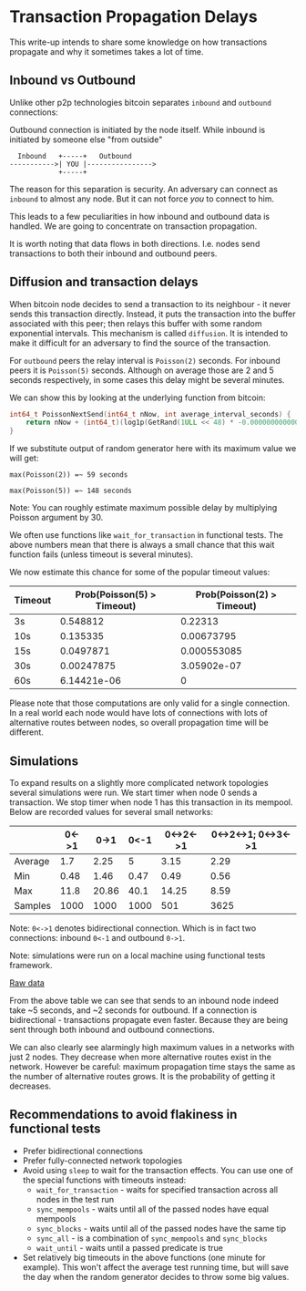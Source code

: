 # Transaction Propagation Delays

This write-up intends to share some knowledge on how transactions propagate and why it sometimes takes a lot of time.

## Inbound vs Outbound

Unlike other p2p technologies bitcoin separates `inbound` and `outbound` connections:

Outbound connection is initiated by the node itself. While inbound is initiated by someone else "from outside"

```
  Inbound   +-----+   Outbound
----------->| YOU |---------------->
            +-----+
```

The reason for this separation is security. An adversary can connect as `inbound` to almost any node. But it
can not force _you_ to connect to him.

This leads to a few peculiarities in how inbound and outbound data is handled.
We are going to concentrate on transaction propagation.

It is worth noting that data flows in both directions. I.e. nodes send transactions to both their inbound and outbound
peers.

## Diffusion and transaction delays

When bitcoin node decides to send a transaction to its neighbour - it never sends this transaction directly.
Instead, it puts the transaction into the buffer associated with this peer; then relays this buffer with some random
exponential intervals. This mechanism is called `diffusion`. It is intended to make it difficult for an adversary to
find the source of the transaction.

For `outbound` peers the relay interval is `Poisson(2)` seconds. For inbound peers it is `Poisson(5)` seconds.
Although on average those are 2 and 5 seconds respectively, in some cases this delay might be several minutes.

We can show this by looking at the underlying function from bitcoin:

```cpp
int64_t PoissonNextSend(int64_t nNow, int average_interval_seconds) {
    return nNow + (int64_t)(log1p(GetRand(1ULL << 48) * -0.0000000000000035527136788 /* -1/2^48 */) * average_interval_seconds * -1000000.0 + 0.5);
}
```

If we substitute output of random generator here with its maximum value we will get:

`max(Poisson(2)) =~ 59 seconds`

`max(Poisson(5)) =~ 148 seconds`

Note: You can roughly estimate maximum possible delay by multiplying Poisson argument by 30.

We often use functions like `wait_for_transaction` in functional tests. The above numbers mean that there is always a
small chance that this wait function fails (unless timeout is several minutes).

We now estimate this chance for some of the popular timeout values:

Timeout | Prob(Poisson(5) > Timeout) | Prob(Poisson(2) > Timeout)
--------|----------------------------|--------------------------
3s      |0.548812                    |0.22313
10s     |0.135335                    |0.00673795
15s     |0.0497871                   |0.000553085
30s     |0.00247875                  |3.05902e-07
60s     |6.14421e-06                 |0

Please note that those computations are only valid for a single connection. In a real world each node would have lots of
connections with lots of alternative routes between nodes, so overall propagation time will be different.

## Simulations

To expand results on a slightly more complicated network topologies several simulations were run.
We start timer when node 0 sends a transaction. We stop timer when node 1 has this transaction in its mempool.
Below are recorded values for several small networks:

  &nbsp;| 0<->1 | 0->1 | 0<-1 | 0<->2<->1 | 0<->2<->1; 0<->3<->1
--------|-------|------|------|-----------|------------
Average | 1.7   | 2.25 | 5    | 3.15      | 2.29
Min     | 0.48  | 1.46 | 0.47 | 0.49      | 0.56
Max     | 11.8  | 20.86| 40.1 | 14.25     | 8.59
Samples | 1000  | 1000 | 1000 | 501       | 3625

Note: `0<->1` denotes bidirectional connection. Which is in fact two connections: inbound `0<-1` and outbound `0->1`.

Note: simulations were run on a local machine using functional tests framework.

[Raw data](https://docs.google.com/spreadsheets/d/1E5O0dCuLyzHj0BebIj1mpz3nh-rUEZ99TnzX6TYyGqM/edit?usp=sharing)

From the above table we can see that sends to an inbound node indeed take ~5 seconds, and ~2 seconds for outbound.
If a connection is bidirectional - transactions propagate even faster. Because they are being sent through both
inbound and outbound connections.

We can also clearly see alarmingly high maximum values in a networks with just 2 nodes. They decrease when more
alternative routes exist in the network. However be careful: maximum propagation time stays the same as the number of
alternative routes grows. It is the probability of getting it decreases.

## Recommendations to avoid flakiness in functional tests
- Prefer bidirectional connections
- Prefer fully-connected network topologies
- Avoid using `sleep` to wait for the transaction effects. You can use one of the special functions with timeouts instead:
  - `wait_for_transaction` - waits for specified transaction across all nodes in the test run
  - `sync_mempools` - waits until all of the passed nodes have equal mempools
  - `sync_blocks` - waits until all of the passed nodes have the same tip
  - `sync_all` - is a combination of `sync_mempools` and `sync_blocks`
  - `wait_until` - waits until a passed predicate is true
- Set relatively big timeouts in the above functions (one minute for example). This won't affect the average test running time, but will save the day when the random generator decides to throw some big values.
